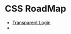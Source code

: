 # CSS RoadMap

- [Transparent Login](https://soomansapkota.github.io/CSS-RoadMap/Transparent%20Login/)
- 
